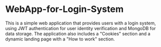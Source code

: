 # WebApp-for-Login-System
This is a simple web application that provides users with a login system, using JWT authentication for user identity verification and MongoDB for data storage. The application also includes a "Cookies" section and a dynamic landing page with a "How to work" section.
